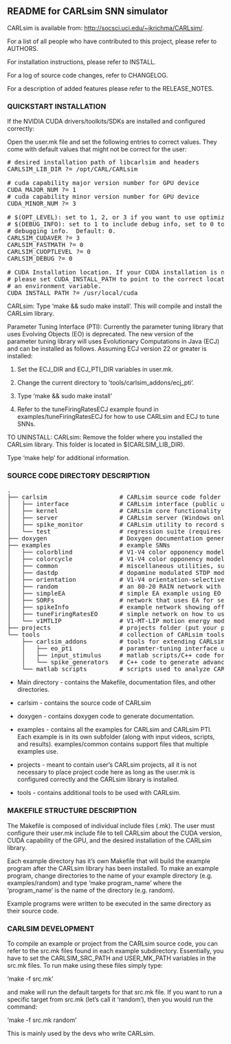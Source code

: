 README for CARLsim SNN simulator
-------------------------------------------------------------------------------

CARLsim is available from: http://socsci.uci.edu/~jkrichma/CARLsim/.

For a list of all people who have contributed to this project, please refer to 
AUTHORS.

For installation instructions, please refer to INSTALL.

For a log of source code changes, refer to CHANGELOG.

For a description of added features please refer to the RELEASE_NOTES.

### QUICKSTART INSTALLATION

If the NVIDIA CUDA drivers/toolkits/SDKs are installed and configured 
correctly:

Open the user.mk file and set the following entries to correct values.
They come with default values that might not be correct for the user:

<pre>
# desired installation path of libcarlsim and headers
CARLSIM_LIB_DIR ?= /opt/CARL/CARLsim

# cuda capability major version number for GPU device
CUDA_MAJOR_NUM ?= 1
# cuda capability minor version number for GPU device
CUDA_MINOR_NUM ?= 3

# $(OPT_LEVEL): set to 1, 2, or 3 if you want to use optimization.  Default: 0.
# $(DEBUG_INFO): set to 1 to include debug info, set to 0 to not include
# debugging info.  Default: 0.
CARLSIM_CUDAVER ?= 3
CARLSIM_FASTMATH ?= 0
CARLSIM_CUOPTLEVEL ?= 0
CARLSIM_DEBUG ?= 0

# CUDA Installation location. If your CUDA installation is not /usr/local/cuda,
# please set CUDA_INSTALL_PATH to point to the correct location or set it as
# an environment variable.
CUDA_INSTALL_PATH ?= /usr/local/cuda
</pre>

CARLsim: Type ‘make && sudo make install’. This will compile and install the
CARLsim library.

Parameter Tuning Interface (PTI): Currently the parameter tuning library
that uses Evolving Objects (EO) is deprecated. The new version of the
parameter tuning library will uses Evolutionary Computations in Java (ECJ)
and can be installed as follows. Assuming ECJ version 22 or greater is
installed:

1) Set the ECJ_DIR and ECJ_PTI_DIR variables in user.mk.

2) Change the current directory to ’tools/carlsim_addons/ecj_pti’.

3) Type ‘make && sudo make install’

4) Refer to the tuneFiringRatesECJ example found in examples/tuneFiringRatesECJ
   for how to use CARLsim and ECJ to tune SNNs.

TO UNINSTALL:
CARLsim: Remove the folder where you installed the CARLsim library. This
folder is located in $(CARLSIM_LIB_DIR).

Type ‘make help’ for additional information.

### SOURCE CODE DIRECTORY DESCRIPTION

<pre>
.
├── carlsim                    # CARLsim source code folder
│   ├── interface              # CARLsim interface (public user interface)
│   ├── kernel                 # CARLsim core functionality
│   ├── server                 # CARLsim server (Windows only)
│   ├── spike_monitor          # CARLsim utility to record spiking activity
│   └── test                   # regression suite (requires google test)
├── doxygen                    # Doxygen documentation generation
├── examples                   # example SNNs
│   ├── colorblind             # V1-V4 color opponency model applied to colorblind test
│   ├── colorcycle             # V1-V4 color opponency model, spectrum of color responses
│   ├── common                 # miscellaneous utilities, such as stimulus generator and motion energy model
│   ├── dastdp                 # dopamine modulated STDP model
│   ├── orientation            # V1-V4 orientation-selective cells (using motion energy model)
│   ├── random                 # an 80-20 RAIN network with STDP
│   ├── simpleEA               # simple EA example using EO library (deprecated)
│   ├── SORFs                  # network that uses EA for self-organizing receptive fields
│   ├── spikeInfo              # example network showing off Spike Monitor functionality
│   ├── tuneFiringRatesEO      # simple network on how to use EA to tune firing rates using EO (deprecated)
│   └── v1MTLIP                # V1-MT-LIP motion energy model for direction/speed tuning and decision-making
├── projects                   # projects folder (put your project here)
└── tools                      # collection of CARLsim tools
    ├── carlsim_addons         # tools for extending CARLsim functionality
    │   ├── eo_pti             # paramter-tuning interface using EO (deprecated)
    │   ├── input_stimulus     # matlab scripts/C++ code for input generation
    │   └── spike_generators   # C++ code to generate advanced spike pattern inputs
    └── matlab_scripts         # scripts used to analyze CARLsim SNN output
</pre>

* Main directory - contains the Makefile, documentation files, and other
directories.

* carlsim - contains the source code of CARLsim

* doxygen -  contains doxygen code to generate documentation.

* examples - contains all the examples for CARLsim and CARLsim PTI. Each
example is in its own subfolder (along with input videos, scripts, and
results). examples/common contains support files that multiple examples use.

* projects - meant to contain user’s CARLsim projects, all it is not
necessary to place project code here as long as the user.mk is configured
correctly and the CARLsim library is installed.

* tools - contains additional tools to be used with CARLsim.


### MAKEFILE STRUCTURE DESCRIPTION

The Makefile is composed of individual include files (.mk).  The user must
configure their user.mk include file to tell CARLsim about the CUDA version,
CUDA capability of the GPU, and the desired installation of the CARLsim
library.

Each example directory has it’s own Makefile that will build the example
program after the CARLsim library has been installed. To make an example
program, change directories to the name of your example directory
(e.g. examples/random) and type ‘make program_name’ where the ‘program_name’
is the name of the directory (e.g. random).

Example programs were written to be executed in the same directory as their
source code.

### CARLSIM DEVELOPMENT

To compile an example or project from the CARLsim source code, you can refer
to the src.mk files found in each example subdirectory. Essentially, you have
to set the CARLSIM_SRC_PATH and USER_MK_PATH variables in the src.mk files. To
run make using these files simply type:

‘make -f src.mk’

and make will run the default targets for that src.mk file. If you want to
run a specific target from src.mk (let’s call it ‘random’), then you would
run the command:

‘make -f src.mk random’

This is mainly used by the devs who write CARLsim.
